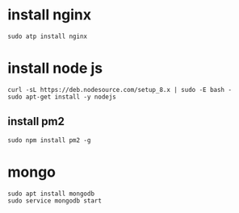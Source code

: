 # install nginx
    sudo atp install nginx

# install node js

    curl -sL https://deb.nodesource.com/setup_8.x | sudo -E bash - 
    sudo apt-get install -y nodejs

## install pm2

    sudo npm install pm2 -g

# mongo

    sudo apt install mongodb
    sudo service mongodb start
